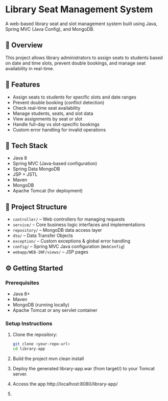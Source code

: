 # Library Seat Management System

A web-based library seat and slot management system built using Java, Spring MVC (Java Config), and MongoDB.

## 🚀 Overview

This project allows library administrators to assign seats to students based on date and time slots, prevent double bookings, and manage seat availability in real-time.

## 🎯 Features

- Assign seats to students for specific slots and date ranges
- Prevent double booking (conflict detection)
- Check real-time seat availability
- Manage students, seats, and slot data
- View assignments by seat or slot
- Handle full-day vs slot-specific bookings
- Custom error handling for invalid operations

## 🧱 Tech Stack

- Java 8
- Spring MVC (Java-based configuration)
- Spring Data MongoDB
- JSP + JSTL
- Maven
- MongoDB
- Apache Tomcat (for deployment)

## 📁 Project Structure

- `controller/` – Web controllers for managing requests
- `service/` – Core business logic interfaces and implementations
- `repository/` – MongoDB data access layer
- `dto/` – Data Transfer Objects
- `exception/` – Custom exceptions & global error handling
- `config/` – Spring MVC Java configuration (`WebConfig`)
- `webapp/WEB-INF/views/` – JSP pages

## ⚙️ Getting Started

### Prerequisites

- Java 8+
- Maven
- MongoDB (running locally)
- Apache Tomcat or any servlet container

### Setup Instructions

1. Clone the repository:
   ```bash
   git clone <your-repo-url>
   cd library-app
   
 2. Build the project
 mvn clean install
 
 3. Deploy the generated library-app.war (from target/) to your Tomcat server.
 
 
 4. Access the app
 http://localhost:8080/library-app/

5.  
 
